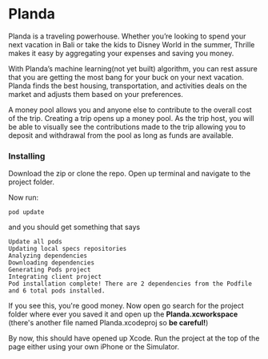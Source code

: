 # Planda

Planda is a traveling powerhouse. Whether you’re looking to spend your next vacation in Bali or take the kids to Disney World in the summer, Thrille makes it easy by aggregating your expenses and saving you money.

With Planda’s machine learning(not yet built) algorithm, you can rest assure that you are getting the most bang for your buck on your next vacation. Planda finds the best housing, transportation, and activities deals on the market and adjusts them based on your preferences.

A money pool allows you and anyone else to contribute to the overall cost of the trip. Creating a trip opens up a money pool. As the trip host, you will be able to visually see the contributions made to the trip allowing you to deposit and withdrawal from the pool as long as funds are available.

### Installing

Download the zip or clone the repo. Open up terminal and navigate to the project folder.

Now run:

```
pod update
```

and you should get something that says 

```
Update all pods
Updating local specs repositories
Analyzing dependencies
Downloading dependencies
Generating Pods project
Integrating client project
Pod installation complete! There are 2 dependencies from the Podfile and 6 total pods installed.
```


If you see this, you're good money. Now open go search for the project folder where ever you saved it and open up the **Planda.xcworkspace** (there's another file named Planda.xcodeproj so **be careful!**)

By now, this should have opened up Xcode. Run the project at the top of the page either using your own iPhone or the Simulator. 
